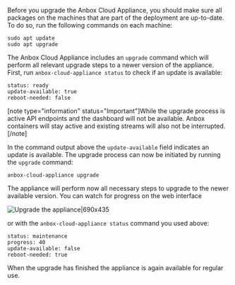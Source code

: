 Before you upgrade the Anbox Cloud Appliance, you should make sure all packages on the machines that are part of the deployment are up-to-date. To do so, run the following commands on each machine:

    sudo apt update
    sudo apt upgrade

The Anbox Cloud Appliance includes an `upgrade` command which will perform all relevant upgrade steps to a newer version of the appliance.  First, run `anbox-cloud-appliance status` to check if an update is available:

    status: ready
    update-available: true
    reboot-needed: false

[note type="information" status="Important"]While the upgrade process is active API endpoints and the dashboard will not be available. Anbox containers will stay active and existing streams will also not be interrupted.[/note]

In the command output above the `update-available` field indicates an update is available. The upgrade process can now be initiated by running the `upgrade` command:

    anbox-cloud-appliance upgrade

The appliance will perform now all necessary steps to upgrade to the newer available version. You can watch for progress on the web interface

![Upgrade the appliance|690x435](https://assets.ubuntu.com/v1/1093e239-update_appliance.png)

 or with the `anbox-cloud-appliance status` command you used above:

    status: maintenance
    progress: 40
    update-available: false
    reboot-needed: true

When the upgrade has finished the appliance is again available for regular use.
